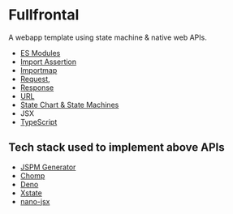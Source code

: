# Fullfrontal

A webapp template using state machine & native web APIs.

- [ES Modules](https://tc39.es/ecma262/#sec-ecmascript-language-scripts-and-modules)
- [Import Assertion](https://github.com/tc39/proposal-import-assertions)
- [Importmap](https://github.com/WICG/import-maps)
- [Request](https://developer.mozilla.org/en-US/docs/Web/API/Request), 
- [Response](https://developer.mozilla.org/en-US/docs/Web/API/Response)
- [URL](https://developer.mozilla.org/en-US/docs/Web/API/URL)
- [State Chart & State Machines](https://xstate.js.org/docs/about/concepts.html)
- JSX
- [TypeScript](https://www.typescriptlang.org/)

## Tech stack used to implement above APIs
- [JSPM Generator](https://github.com/jspm/generator)
- [Chomp](https://github.com/guybedford/chomp)
- [Deno](https://deno.com)
- [Xstate](https://xstate.js.org)
- [nano-jsx](https://nanojsx.io/)
